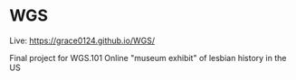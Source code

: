 # WGS
Live: https://grace0124.github.io/WGS/

Final project for WGS.101
Online "museum exhibit" of lesbian history in the US
